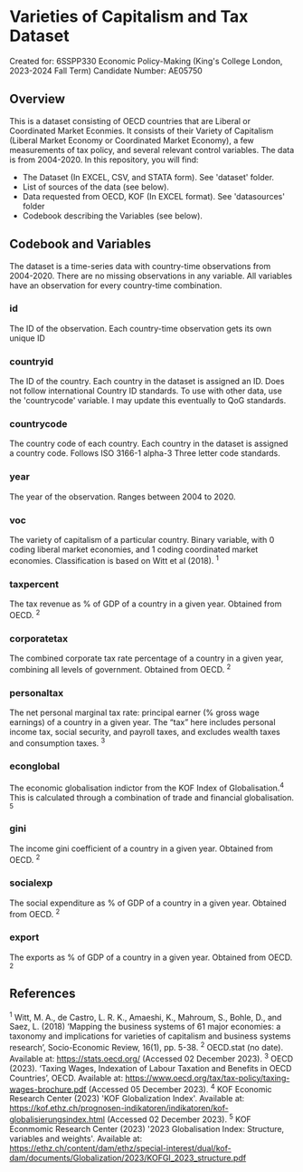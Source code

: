 # Varieties of Capitalism and Tax Dataset
Created for: 6SSPP330 Economic Policy-Making (King's College London, 2023-2024 Fall Term)
Candidate Number: AE05750

## Overview
This is a dataset consisting of OECD countries that are Liberal or Coordinated Market Econmies. It consists of their Variety of Capitalism (Liberal Market Economy or Coordinated Market Economy), a few measurements of tax policy, and several relevant control variables. The data is from 2004-2020.
In this repository, you will find:
* The Dataset (In EXCEL, CSV, and STATA form). See 'dataset' folder.
* List of sources of the data (see below).
* Data requested from OECD, KOF (In EXCEL format). See 'datasources' folder
* Codebook describing the Variables (see below).

## Codebook and Variables
The dataset is a time-series data with country-time observations from 2004-2020. There are no missing observations in any variable. All variables have an observation for every country-time combination.

### id
The ID of the observation. Each country-time observation gets its own unique ID

### countryid
The ID of the country. Each country in the dataset is assigned an ID. Does not follow international Country ID standards. To use with other data, use the 'countrycode' variable. I may update this eventually to QoG standards.

### countrycode
The country code of each country. Each country in the dataset is assigned a country code. Follows ISO 3166-1 alpha-3 Three letter code standards.

### year
The year of the observation. Ranges between 2004 to 2020.

### voc
The variety of capitalism of a particular country. Binary variable, with 0 coding liberal market economies, and 1 coding coordinated market economies. Classification is based on Witt et al (2018). <sup>1</sup>

### taxpercent
The tax revenue as % of GDP of a country in a given year. Obtained from OECD. <sup>2</sup>

### corporatetax
The combined corporate tax rate percentage of a country in a given year, combining all levels of government. Obtained from OECD. <sup>2</sup>

### personaltax
The net personal marginal tax rate: principal earner (% gross wage earnings) of a country in a given year. The “tax” here includes personal income tax, social security, and payroll taxes, and excludes wealth taxes and consumption taxes. <sup>3</sup>

### econglobal
The economic globalisation indictor from the KOF Index of Globalisation.<sup>4</sup> This is calculated through a combination of trade and financial globalisation. <sup>5</sup>

### gini
The income gini coefficient of a country in a given year. Obtained from OECD. <sup>2</sup>

### socialexp
The social expenditure as % of GDP of a country in a given year. Obtained from OECD. <sup>2</sup>

### export
The exports as % of GDP of a country in a given year. Obtained from OECD. <sup>2</sup>

## References
<sup>1</sup> Witt, M. A., de Castro, L. R. K., Amaeshi, K., Mahroum, S., Bohle, D., and Saez, L. (2018) ‘Mapping the business systems of 61 major economies: a taxonomy and implications for varieties of capitalism and business systems research’, Socio-Economic Review, 16(1), pp. 5-38.
<sup>2</sup> OECD.stat (no date). Available at: https://stats.oecd.org/ (Accessed 02 December 2023).
<sup>3</sup> OECD (2023). ‘Taxing Wages, Indexation of Labour Taxation and Benefits in OECD Countries’, OECD. Available at: https://www.oecd.org/tax/tax-policy/taxing-wages-brochure.pdf (Accessed 05 December 2023).
<sup>4</sup> KOF Economic Research Center (2023) 'KOF Globalization Index'. Available at: https://kof.ethz.ch/prognosen-indikatoren/indikatoren/kof-globalisierungsindex.html (Accessed 02 December 2023).
<sup>5</sup> KOF Econmomic Research Center (2023) '2023 Globalisation Index: Structure, variables and weights'. Available at: https://ethz.ch/content/dam/ethz/special-interest/dual/kof-dam/documents/Globalization/2023/KOFGI_2023_structure.pdf

